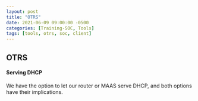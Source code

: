```yaml
---
layout: post
title: "OTRS"
date: 2021-06-09 09:00:00 -0500
categories: [Training-SOC, Tools]
tags: [tools, otrs, soc, client]
---
```

## OTRS
#### Serving DHCP
We have the option to let our router or MAAS serve DHCP, and both options have their implications.
